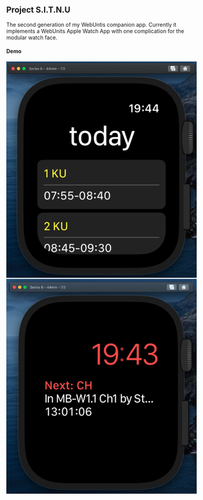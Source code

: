 ## Project S.I.T.N.U

The second generation of my WebUntis companion app. Currently it implements a WebUnits Apple Watch App with one complication for the modular watch face.

#### Demo

![App Demo](assets/watch_app_demo.png) ![Complication Demo](assets/watch_complication_demo.png)